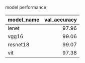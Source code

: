 model performance

| model_name   |   val_accuracy |
|:-------------|---------------:|
| lenet        |          97.96 |
| vgg16        |          99.06 |
| resnet18     |          99.07 |
| vit          |          97.38 |
